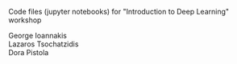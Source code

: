 Code files (jupyter notebooks) for "Introduction to Deep Learning" workshop

George Ioannakis\
Lazaros Tsochatzidis\
Dora Pistola
